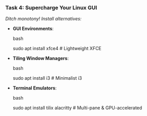 ### **Task 4: Supercharge Your Linux GUI**

_Ditch monotony! Install alternatives:_

- **GUI Environments**:
    
    bash
    
    sudo apt install xfce4  # Lightweight XFCE  
    
- **Tiling Window Managers**:
    
    bash
    
    sudo apt install i3  # Minimalist i3  
    
- **Terminal Emulators**:
    
    bash
    
    sudo apt install tilix alacritty  # Multi-pane & GPU-accelerated  
